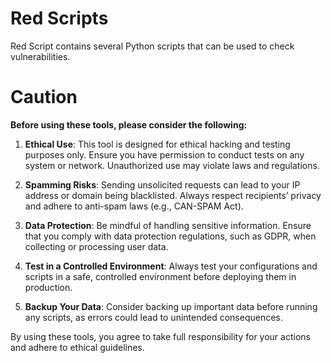 # Red Scripts
Red Script contains several Python scripts that can be used to check vulnerabilities. 

# Caution 

**Before using these tools, please consider the following:**

1. **Ethical Use**: This tool is designed for ethical hacking and testing purposes only. Ensure you have permission to conduct tests on any system or network. Unauthorized use may violate laws and regulations.

2. **Spamming Risks**: Sending unsolicited requests can lead to your IP address or domain being blacklisted. Always respect recipients’ privacy and adhere to anti-spam laws (e.g., CAN-SPAM Act).

3. **Data Protection**: Be mindful of handling sensitive information. Ensure that you comply with data protection regulations, such as GDPR, when collecting or processing user data.

4. **Test in a Controlled Environment**: Always test your configurations and scripts in a safe, controlled environment before deploying them in production.

5. **Backup Your Data**: Consider backing up important data before running any scripts, as errors could lead to unintended consequences.

By using these tools, you agree to take full responsibility for your actions and adhere to ethical guidelines.





